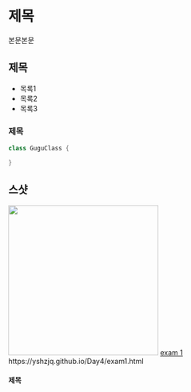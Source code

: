 # 제목
본문본문

## 제목

- 목록1
- 목록2
- 목록3

### 제목
``` java
class GuguClass {

}
```
## 스샷
<img src = "https://github.com/user-attachments/assets/7cc03654-109f-44ce-a2b3-13c37ee0f75b" width = "300" alt=""/>
<a href="Day4/exam1.html">exam 1</a></li>
       https://yshzjq.github.io/Day4/exam1.html

#### 제목
